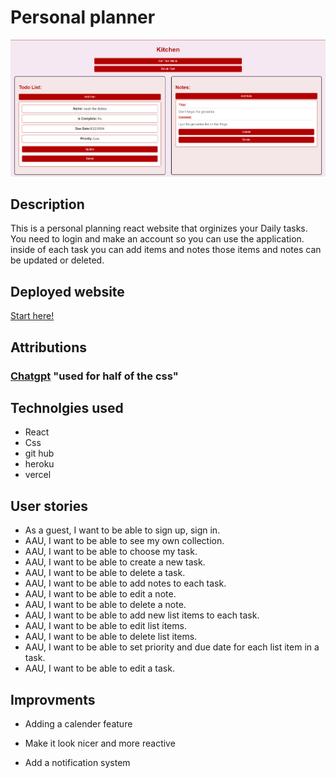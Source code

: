 # Personal planner 

![alt text](image.png)

## Description 
This is a personal planning react website that orginizes your Daily tasks. You need to login and make an account so you can use the application. inside of each task you can add items and notes those items and notes can be updated or deleted.


## Deployed website 
[Start here!](https://personal-planner-react-frontend.vercel.app/)


## Attributions
### [Chatgpt](https://chatgpt.com/) "used for half of the css"
## Technolgies used 
- React 
- Css
- git hub
- heroku
- vercel  

## User stories
 
- As a guest, I want to be able to sign up, sign in.
- AAU, I want to be able to see my own collection.
- AAU, I want to be able to choose my task.
- AAU, I want to be able to create a new task.
- AAU, I want to be able to delete a task.
- AAU, I want to be able to add notes to each task.
- AAU, I want to be able to edit a note.
- AAU, I want to be able to delete a note.
- AAU, I want to be able to add new list items to each task.
- AAU, I want to be able to edit list items.
- AAU, I want to be able to delete list items.
- AAU, I want to be able to set priority and due date for each list item in a task.
- AAU, I want to be able to edit a task.


 ## Improvments 
 - Adding a calender feature 

- Make it look nicer and more reactive 

- Add a notification system 
 